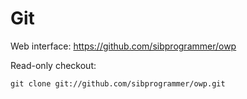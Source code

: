 # Git #

Web interface:
https://github.com/sibprogrammer/owp

Read-only checkout:
```
git clone git://github.com/sibprogrammer/owp.git
```